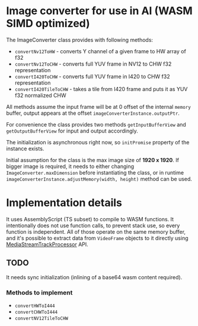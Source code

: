 # Image converter for use in AI (WASM SIMD optimized)

The ImageConverter class provides with following methods:

* `convertNv12ToHW` - converts Y channel of a given frame to HW array of f32
* `convertNv12ToCHW` - converts full YUV frame in NV12 to CHW f32 representation
* `convertI420ToCHW` - converts full YUV frame in I420 to CHW f32 representation
* `convertI420TileToCHW` - takes a tile from I420 frame and puts it as YUV f32 normalized CHW

All methods assume the input frame will be at 0 offset of the internal `memory` buffer,
output appears at the offset `imageConverterInstance.outputPtr`.

For convenience the class provides two methods `getInputBufferView` and
`getOutputBufferView` for input and output accordingly.

The initialization is asynchronous right now, so `initPromise` property of the instance
exists.

Initial assumption for the class is the max image size of **1920 x 1920**. If bigger image
is required, it needs to either changing `ImageConverter.maxDimension` before instantiating
the class, or in runtime `imageConverterInstance.adjustMemory(width, height)` method can be used.


# Implementation details

It uses AssemblyScript (TS subset) to compile to WASM functions.
It intentionally does not use function calls, to prevent stack use,
so every function is independent. All of those operate on the same memory buffer,
and it's possible to extract data from `VideoFrame` objects to it directly using
[MediaStreamTrackProcessor](https://developer.mozilla.org/en-US/docs/Web/API/MediaStreamTrackProcessor) API.


## TODO

It needs sync initialization (inlining of a base64 wasm content required).

### Methods to implement

* `convertHWToI444`
* `convertCHWToI444`
* `convertNV12TileToCHW`

